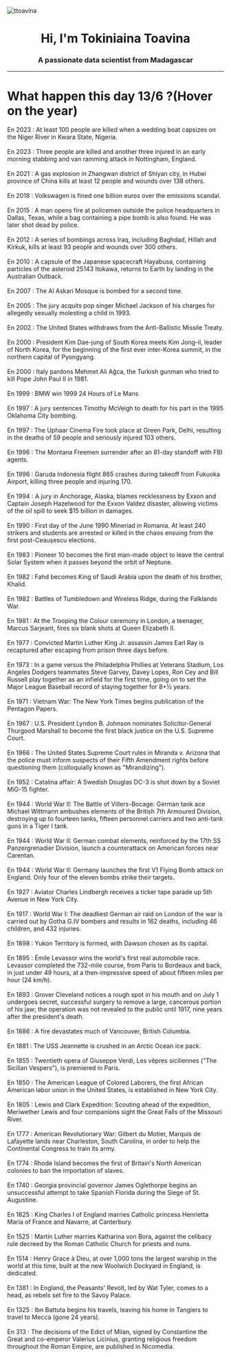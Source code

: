 
<p align="left"> <img src="https://komarev.com/ghpvc/?username=ttoavina&label=Profile%20views&color=0e75b6&style=flat" alt="ttoavina" /> </p>
<h1 align="center">Hi, I'm Tokiniaina Toavina</h1>
<h3 align="center">A passionate data scientist from Madagascar</h3>
    
<hr/>
<h1> What happen this day 13/6 ?(Hover on the year)</h1>

En 2023 : At least 100 people are killed when a wedding boat capsizes on the Niger River in Kwara State, Nigeria.
<br/><br/>
En 2023 : Three people are killed and another three injured in an early morning stabbing and van ramming attack in Nottingham, England.
<br/><br/>
En 2021 : A gas explosion in Zhangwan district of Shiyan city, in Hubei province of China kills at least 12 people and wounds over 138 others.
<br/><br/>
En 2018 : Volkswagen is fined one billion euros over the emissions scandal.
<br/><br/>
En 2015 : A man opens fire at policemen outside the police headquarters in Dallas, Texas, while a bag containing a pipe bomb is also found. He was later shot dead by police.
<br/><br/>
En 2012 : A series of bombings across Iraq, including Baghdad, Hillah and Kirkuk, kills at least 93 people and wounds over 300 others.
<br/><br/>
En 2010 : A capsule of the Japanese spacecraft Hayabusa, containing particles of the asteroid 25143 Itokawa, returns to Earth by landing in the Australian Outback.
<br/><br/>
En 2007 : The Al Askari Mosque is bombed for a second time.
<br/><br/>
En 2005 : The jury acquits pop singer Michael Jackson of his charges for allegedly sexually molesting a child in 1993.
<br/><br/>
En 2002 : The United States withdraws from the Anti-Ballistic Missile Treaty.
<br/><br/>
En 2000 : President Kim Dae-jung of South Korea meets Kim Jong-il, leader of North Korea, for the beginning of the first ever inter-Korea summit, in the northern capital of Pyongyang.
<br/><br/>
En 2000 : Italy pardons Mehmet Ali Ağca, the Turkish gunman who tried to kill Pope John Paul II in 1981.
<br/><br/>
En 1999 : BMW win 1999 24 Hours of Le Mans
<br/><br/>
En 1997 : A jury sentences Timothy McVeigh to death for his part in the 1995 Oklahoma City bombing.
<br/><br/>
En 1997 : The Uphaar Cinema Fire took place at Green Park, Delhi, resulting in the deaths of 59 people and seriously injured 103 others.
<br/><br/>
En 1996 : The Montana Freemen surrender after an 81-day standoff with FBI agents.
<br/><br/>
En 1996 : Garuda Indonesia flight 865 crashes during takeoff from Fukuoka Airport, killing three people and injuring 170.
<br/><br/>
En 1994 : A jury in Anchorage, Alaska, blames recklessness by Exxon and Captain Joseph Hazelwood for the Exxon Valdez disaster, allowing victims of the oil spill to seek $15 billion in damages.
<br/><br/>
En 1990 : First day of the June 1990 Mineriad in Romania. At least 240 strikers and students are arrested or killed in the chaos ensuing from the first post-Ceaușescu elections.
<br/><br/>
En 1983 : Pioneer 10 becomes the first man-made object to leave the central Solar System when it passes beyond the orbit of Neptune.
<br/><br/>
En 1982 : Fahd becomes King of Saudi Arabia upon the death of his brother, Khalid.
<br/><br/>
En 1982 : Battles of Tumbledown and Wireless Ridge, during the Falklands War.
<br/><br/>
En 1981 : At the Trooping the Colour ceremony in London, a teenager, Marcus Sarjeant, fires six blank shots at Queen Elizabeth II.
<br/><br/>
En 1977 : Convicted Martin Luther King Jr. assassin James Earl Ray is recaptured after escaping from prison three days before.
<br/><br/>
En 1973 : In a game versus the Philadelphia Phillies at Veterans Stadium, Los Angeles Dodgers teammates Steve Garvey, Davey Lopes, Ron Cey and Bill Russell play together as an infield for the first time, going on to set the Major League Baseball record of staying together for 8+1⁄2 years.
<br/><br/>
En 1971 : Vietnam War: The New York Times begins publication of the Pentagon Papers.
<br/><br/>
En 1967 : U.S. President Lyndon B. Johnson nominates Solicitor-General Thurgood Marshall to become the first black justice on the U.S. Supreme Court.
<br/><br/>
En 1966 : The United States Supreme Court rules in Miranda v. Arizona that the police must inform suspects of their Fifth Amendment rights before questioning them (colloquially known as "Mirandizing").
<br/><br/>
En 1952 : Catalina affair: A Swedish Douglas DC-3 is shot down by a Soviet MiG-15 fighter.
<br/><br/>
En 1944 : World War II: The Battle of Villers-Bocage:  German tank ace Michael Wittmann ambushes elements of the British 7th Armoured Division, destroying up to fourteen tanks, fifteen personnel carriers and two anti-tank guns in a Tiger I tank.
<br/><br/>
En 1944 : World War II: German combat elements, reinforced by the 17th SS Panzergrenadier Division, launch a counterattack on American forces near Carentan.
<br/><br/>
En 1944 : World War II: Germany launches the first V1 Flying Bomb attack on England. Only four of the eleven bombs strike their targets.
<br/><br/>
En 1927 : Aviator Charles Lindbergh receives a ticker tape parade up 5th Avenue in New York City.
<br/><br/>
En 1917 : World War I: The deadliest German air raid on London of the war is carried out by Gotha G.IV bombers and results in 162 deaths, including 46 children, and 432 injuries.
<br/><br/>
En 1898 : Yukon Territory is formed, with Dawson chosen as its capital.
<br/><br/>
En 1895 : Émile Levassor wins the world's first real automobile race. Levassor completed the 732-mile course, from Paris to Bordeaux and back, in just under 49 hours, at a then-impressive speed of about fifteen miles per hour (24 km/h).
<br/><br/>
En 1893 : Grover Cleveland notices a rough spot in his mouth and on July 1 undergoes secret, successful surgery to remove a large, cancerous portion of his jaw; the operation was not revealed to the public until 1917, nine years after the president's death.
<br/><br/>
En 1886 : A fire devastates much of Vancouver, British Columbia.
<br/><br/>
En 1881 : The USS Jeannette is crushed in an Arctic Ocean ice pack.
<br/><br/>
En 1855 : Twentieth opera of Giuseppe Verdi, Les vêpres siciliennes ("The Sicilian Vespers"), is premiered in Paris.
<br/><br/>
En 1850 : The American League of Colored Laborers, the first African American labor union in the United States, is established in New York City.
<br/><br/>
En 1805 : Lewis and Clark Expedition: Scouting ahead of the expedition, Meriwether Lewis and four companions sight the Great Falls of the Missouri River.
<br/><br/>
En 1777 : American Revolutionary War: Gilbert du Motier, Marquis de Lafayette lands near Charleston, South Carolina, in order to help the Continental Congress to train its army.
<br/><br/>
En 1774 : Rhode Island becomes the first of Britain's North American colonies to ban the importation of slaves.
<br/><br/>
En 1740 : Georgia provincial governor James Oglethorpe begins an unsuccessful attempt to take Spanish Florida during the Siege of St. Augustine.
<br/><br/>
En 1625 : King Charles I of England marries Catholic princess Henrietta Maria of France and Navarre, at Canterbury.
<br/><br/>
En 1525 : Martin Luther marries Katharina von Bora, against the celibacy rule decreed by the Roman Catholic Church for priests and nuns.
<br/><br/>
En 1514 : Henry Grace à Dieu, at over 1,000 tons the largest warship in the world at this time, built at the new Woolwich Dockyard in England, is dedicated.
<br/><br/>
En 1381 : In England, the Peasants' Revolt, led by Wat Tyler, comes to a head, as rebels set fire to the Savoy Palace.
<br/><br/>
En 1325 : Ibn Battuta begins his travels, leaving his home in Tangiers to travel to Mecca (gone 24 years).
<br/><br/>
En 313 : The decisions of the Edict of Milan, signed by Constantine the Great and co-emperor Valerius Licinius, granting religious freedom throughout the Roman Empire, are published in Nicomedia.
<br/><br/>
